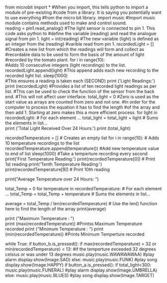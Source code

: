 from microbit import *
#When you import, this tells python to import a module of pre-existing 
#code from a library. It is saying you potentially want to use everything 
#from the micro bit library.
import music
#Import music module contains methods used to make and control sound.  
reading = pin1.read_analog()
#The light sensor is connected to pin 1. This code asks python to 
#define the variable (reading) and read the analogue signal from pin 1.
light = int(reading)
#The new variable (light) is defined as an integer from the (reading) 
#varible read from pin 1.
recordedLight = []   
#Creates a new list from which the readings will form and collect as 
#recordable data to be used to form the basis of the amount of light 
#recorded by the tomato plant.
for i in range(10):                 
#Adds 10 consecutive integers (light recordings) to the list.            
    recordedLight.append(light)
#This append adds each new recording to the recorded light list. 
    sleep(1000)                  
#This ensures a reading is taken each (SECOND)
print ('Light Readings:')
print (recordedLight)
#Provides a list of ten recorded light readings as per list.
#This can be used to check the function of the sensor from the back end. 
#This will not affect user interface. 
total_light = 0
#Zero is used as the start value as arrays are counted from zero and not one. 
#In order for the computer to process the equation it has to find the length 
#of the array and then add 1. Starting at zero makes this a more efficient process.
for light in recordedLight:                # For each element ...
    total_light = total_light + light      # Sums the elements in list...  
print ('Total Light Received Over 24 Hours:')
print (total_light)

recordedTemperature = []                # Creates an empty list
for i in range(10):                    # Adds 10 temperature recordings to the list
        recordedTemperature.append(temperature()) #Add new temperature value to end of list
        sleep(1000)                              #Take a temperture recording every second
print('First Temperature Reading:')
print(recordedTemperature[0])                    # Print 1st reading
print('Tenth Temperature Reading:')
print(recordedTemperature[9])                    # Print 10th reading

print("Average Temperature over 24 Hours: ")

total_Temp = 0
for temperature in recordedTemperature:                # For each element ...
        total_Temp = total_Temp + temperature                    # Sums the elements in list...

average = total_Temp / len(recordedTemperature)  # Use the len() function here to find the length of the array
print(average)                              

print ("Maximum Temperature : ")                          
print (max(recordedTemperature))                        #Printss Maximum Temperature recorded
print ("Minimum Temperature : ")
print (min(recordedTemperature))                        #Prints Minimum Temperture recorded

while True:
  if button_b.is_pressed():
    if max(recordedTemperature) > 32 or min(recordedTemperature) < 13: #if the temperture exceeded 32 degrees celsius or was under 13 degrees
      music.play(music.WAWAWAWAA)                          #play alarm
      display.show(Image.SAD)
    else:
      music.play(music.FUNK)                                                      #play song
      display.show(Image.HAPPY)
  if button_a.is_pressed():
    if total_light<300: 
      music.play(music.FUNERAL)                            #play alarm
      display.show(Image.UMBRELLA)
    else:
      music.play(music.BLUES)                                                 #play song
      display.show(Image.TARGET)    


    
